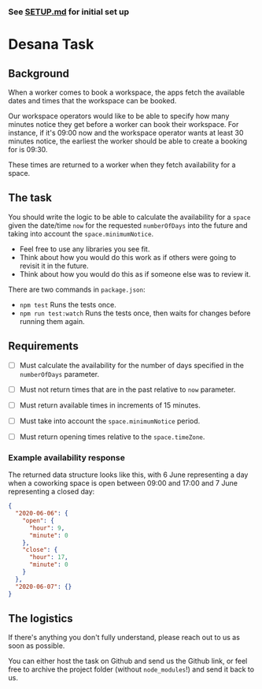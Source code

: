 ### See [SETUP.md](./SETUP.md) for initial set up

# Desana Task

## Background

When a worker comes to book a workspace, the apps fetch the available dates and times that the workspace can be booked.

Our workspace operators would like to be able to specify how many minutes notice they get before a worker can book their workspace. For instance, if it's 09:00 now and the workspace operator wants at least 30 minutes notice, the earliest the worker should be able to create a booking for is 09:30.

These times are returned to a worker when they fetch availability for a space.

## The task

You should write the logic to be able to calculate the availability for a `space` given the date/time `now` for the requested `numberOfDays` into the future and taking into account the `space.minimumNotice`.

- Feel free to use any libraries you see fit.
- Think about how you would do this work as if others were going to revisit it in the future.
- Think about how you would do this as if someone else was to review it.

There are two commands in `package.json`:

- `npm test` Runs the tests once.
- `npm run test:watch` Runs the tests once, then waits for changes before running them again.

## Requirements

- [ ] Must calculate the availability for the number of days specified in the `numberOfDays` parameter.
- [ ] Must not return times that are in the past relative to `now` parameter.
- [ ] Must return available times in increments of 15 minutes.
- [ ] Must take into account the `space.minimumNotice` period.
- [ ] Must return opening times relative to the `space.timeZone`.


### Example availability response

The returned data structure looks like this, with 6 June representing a day when a coworking space is open between 09:00 and 17:00 and 7 June representing a closed day:

```json
{
  "2020-06-06": {
    "open": {
      "hour": 9,
      "minute": 0
    },
    "close": {
      "hour": 17,
      "minute": 0
    }
  },
  "2020-06-07": {}
}
```
## The logistics

If there's anything you don't fully understand, please reach out to us as soon as possible.

You can either host the task on Github and send us the Github link, or feel free to archive the project folder (without `node_modules`!) and send it back to us.
